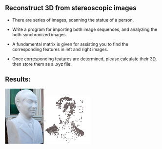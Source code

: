 ## Reconstruct 3D from stereoscopic images 

- There are series of images, scanning the statue of a person.

- Write a program for importing both image sequences, and analyzing the both synchronized images. 

- A fundamental matrix is given for assisting you to find the corresponding features in left and right images. 

- Once corresponding features are determined, please calculate their 3D, then store them as a .xyz file.

## Results:

<img src="https://github.com/CP-TSAI/Computer-Vision/raw/master/cv_pic/original.png" width="25%" height="25%"> <img src="https://github.com/CP-TSAI/Computer-Vision/raw/master/cv_pic/3dd.png" width="30%" height="30%"> 




